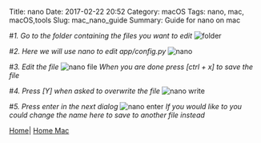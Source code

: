 Title: nano
Date: 2017-02-22 20:52
Category: macOS
Tags: nano, mac, macOS,tools
Slug: mac_nano_guide
Summary: Guide for nano on mac

#*1. Go to the folder containing the files you want to edit*
![folder](/images/mac/nano/folder.png)

#*2. Here we will use nano to edit app/config.py*
![nano](/images/mac/nano/nano.png)

#*3. Edit the file*
![nano file](/images/mac/nano/nano_file.png)
*When you are done press [ctrl + x] to save the file*

#*4. Press [Y] when asked to overwrite the file*
![nano write](/images/mac/nano/nano_write.png)

#*5. Press enter in the next dialog*
![nano enter](/images/mac/nano/nano_name.png)
*If you would like to you could change the name here to save to another file instead*

[Home](/)|
[Home Mac]({filename}/mac/index.md)
